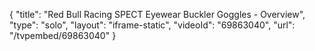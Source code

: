 {
    "title": "Red Bull Racing SPECT Eyewear Buckler Goggles - Overview",
    "type": "solo",
    "layout": "iframe-static",
    "videoId": "69863040",
    "url": "\/tvpembed\/69863040"
}